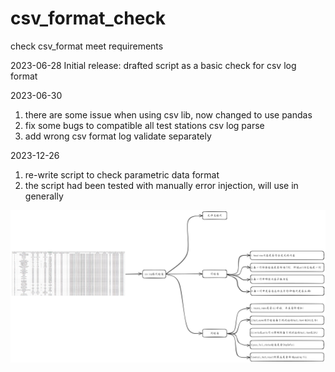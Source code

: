 # csv_format_check
check csv_format meet requirements

2023-06-28
Initial release: drafted script as a basic check for csv log format



2023-06-30

1. there are some issue when using csv lib, now changed to use pandas
2. fix some bugs to compatible all test stations csv log parse
3. add wrong csv format log validate separately



2023-12-26

1. re-write script to check parametric data format
2. the script had been tested with manually error injection, will use in generally

![](https://raw.githubusercontent.com/Tresordie/PicBed/master/csv_format_check_scripts_request.excalidraw.png)


